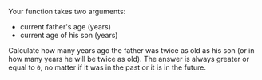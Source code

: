 Your function takes two arguments:

- current father's age (years)
- current age of his son (years)

Сalculate how many years ago the father was twice as old as his son (or in how many years he will be twice as old). The answer is always greater or equal to ```0```, no matter if it was in the past or it is in the future.
